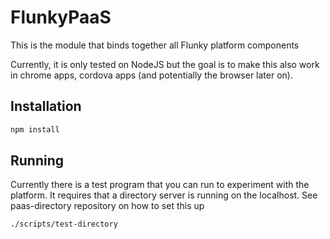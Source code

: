 # FlunkyPaaS

This is the module that binds together all Flunky platform components

Currently, it is only tested on NodeJS but the goal is to make this also work in chrome apps, cordova apps (and potentially the browser later on).

## Installation

```bash
npm install
```

## Running

Currently there is a test program that you can run to experiment with the platform. It requires that a directory server is running on the localhost. See paas-directory repository on how to set this up

```bash
./scripts/test-directory
```
